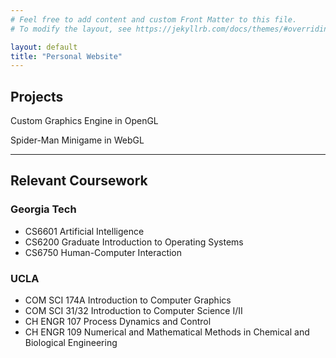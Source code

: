 ```yaml
---
# Feel free to add content and custom Front Matter to this file.
# To modify the layout, see https://jekyllrb.com/docs/themes/#overriding-theme-defaults

layout: default
title: "Personal Website"
---
```


## Projects

Custom Graphics Engine in OpenGL

Spider-Man Minigame in WebGL

---

## Relevant Coursework

### Georgia Tech
* CS6601 Artificial Intelligence
* CS6200 Graduate Introduction to Operating Systems
* CS6750 Human-Computer Interaction

### UCLA
* COM SCI 174A Introduction to Computer Graphics
* COM SCI 31/32 Introduction to Computer Science I/II
* CH ENGR 107 Process Dynamics and Control
* CH ENGR 109 Numerical and Mathematical Methods in Chemical and Biological Engineering